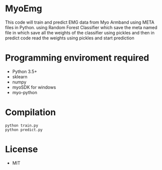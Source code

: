 # MyoEmg

This code will train and predict EMG data from Myo Armband using META files in Python. 
using Random Forest Classifier which save the meta named file in which save all the weights of the classifier using pickles and then in predict code read the weights using pickles and start prediction

# Programming enviroment required
  - Python 3.5+
  - sklearn
  - numpy
  - myoSDK for windows
  - myo-python
  # Compilation
    python train.py
    python predict.py

# License

  - MIT
